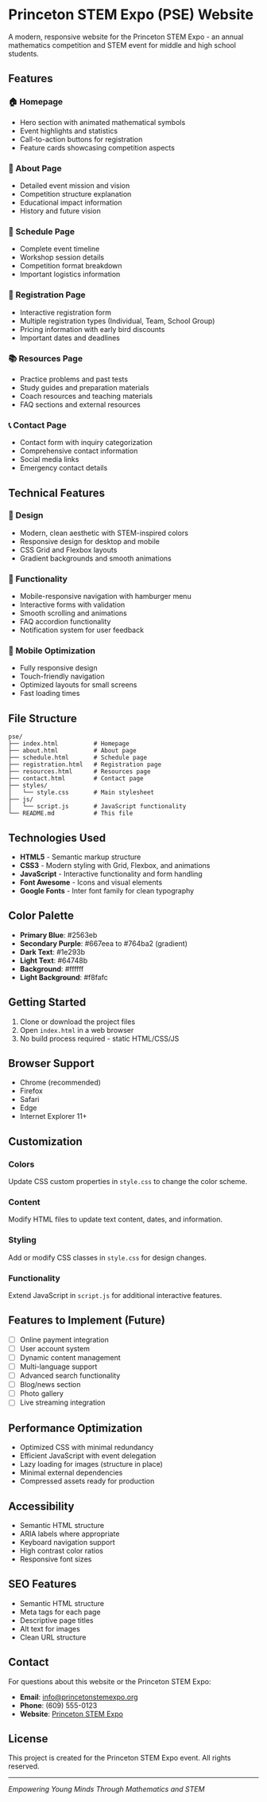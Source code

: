 # Princeton STEM Expo (PSE) Website

A modern, responsive website for the Princeton STEM Expo - an annual mathematics competition and STEM event for middle and high school students.

## Features

### 🏠 Homepage
- Hero section with animated mathematical symbols
- Event highlights and statistics
- Call-to-action buttons for registration
- Feature cards showcasing competition aspects

### 📖 About Page
- Detailed event mission and vision
- Competition structure explanation
- Educational impact information
- History and future vision

### 📅 Schedule Page
- Complete event timeline
- Workshop session details
- Competition format breakdown
- Important logistics information

### 📝 Registration Page
- Interactive registration form
- Multiple registration types (Individual, Team, School Group)
- Pricing information with early bird discounts
- Important dates and deadlines

### 📚 Resources Page
- Practice problems and past tests
- Study guides and preparation materials
- Coach resources and teaching materials
- FAQ sections and external resources

### 📞 Contact Page
- Contact form with inquiry categorization
- Comprehensive contact information
- Social media links
- Emergency contact details

## Technical Features

### 🎨 Design
- Modern, clean aesthetic with STEM-inspired colors
- Responsive design for desktop and mobile
- CSS Grid and Flexbox layouts
- Gradient backgrounds and smooth animations

### 🔧 Functionality
- Mobile-responsive navigation with hamburger menu
- Interactive forms with validation
- Smooth scrolling and animations
- FAQ accordion functionality
- Notification system for user feedback

### 📱 Mobile Optimization
- Fully responsive design
- Touch-friendly navigation
- Optimized layouts for small screens
- Fast loading times

## File Structure

```
pse/
├── index.html          # Homepage
├── about.html          # About page
├── schedule.html       # Schedule page
├── registration.html   # Registration page
├── resources.html      # Resources page
├── contact.html        # Contact page
├── styles/
│   └── style.css       # Main stylesheet
├── js/
│   └── script.js       # JavaScript functionality
└── README.md           # This file
```

## Technologies Used

- **HTML5** - Semantic markup structure
- **CSS3** - Modern styling with Grid, Flexbox, and animations
- **JavaScript** - Interactive functionality and form handling
- **Font Awesome** - Icons and visual elements
- **Google Fonts** - Inter font family for clean typography

## Color Palette

- **Primary Blue**: #2563eb
- **Secondary Purple**: #667eea to #764ba2 (gradient)
- **Dark Text**: #1e293b
- **Light Text**: #64748b
- **Background**: #ffffff
- **Light Background**: #f8fafc

## Getting Started

1. Clone or download the project files
2. Open `index.html` in a web browser
3. No build process required - static HTML/CSS/JS

## Browser Support

- Chrome (recommended)
- Firefox
- Safari
- Edge
- Internet Explorer 11+

## Customization

### Colors
Update CSS custom properties in `style.css` to change the color scheme.

### Content
Modify HTML files to update text content, dates, and information.

### Styling
Add or modify CSS classes in `style.css` for design changes.

### Functionality
Extend JavaScript in `script.js` for additional interactive features.

## Features to Implement (Future)

- [ ] Online payment integration
- [ ] User account system
- [ ] Dynamic content management
- [ ] Multi-language support
- [ ] Advanced search functionality
- [ ] Blog/news section
- [ ] Photo gallery
- [ ] Live streaming integration

## Performance Optimization

- Optimized CSS with minimal redundancy
- Efficient JavaScript with event delegation
- Lazy loading for images (structure in place)
- Minimal external dependencies
- Compressed assets ready for production

## Accessibility

- Semantic HTML structure
- ARIA labels where appropriate
- Keyboard navigation support
- High contrast color ratios
- Responsive font sizes

## SEO Features

- Semantic HTML structure
- Meta tags for each page
- Descriptive page titles
- Alt text for images
- Clean URL structure

## Contact

For questions about this website or the Princeton STEM Expo:

- **Email**: info@princetonstemexpo.org
- **Phone**: (609) 555-0123
- **Website**: [Princeton STEM Expo](https://www.princetonstemexpo.org)

## License

This project is created for the Princeton STEM Expo event. All rights reserved.

---

*Empowering Young Minds Through Mathematics and STEM*
